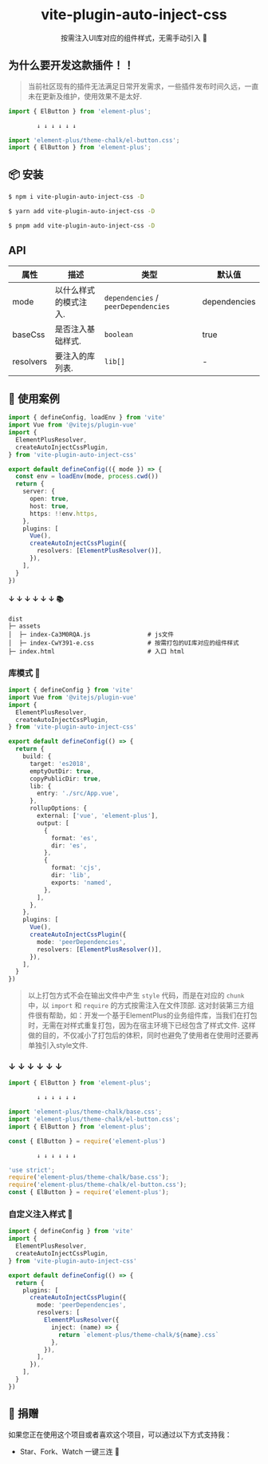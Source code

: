 <h1 align="center">vite-plugin-auto-inject-css</h1>

<p align="center">按需注入UI库对应的组件样式，无需手动引入 💪</p>

## 为什么要开发这款插件！！

> 当前社区现有的插件无法满足日常开发需求，一些插件发布时间久远，一直未在更新及维护，使用效果不是太好.

```ts
import { ElButton } from 'element-plus';

        ↓ ↓ ↓ ↓ ↓ ↓

import 'element-plus/theme-chalk/el-button.css';
import { ElButton } from 'element-plus';
```

## 📦 安装

```bash
$ npm i vite-plugin-auto-inject-css -D
```

```bash
$ yarn add vite-plugin-auto-inject-css -D
```

```bash
$ pnpm add vite-plugin-auto-inject-css -D
```

## API

| 属性      | 描述                  | 类型                                | 默认值       |
| --------- | --------------------- | ----------------------------------- | ------------ |
| mode      | 以什么样式的模式注入. | `dependencies` / `peerDependencies` | dependencies |
| baseCss   | 是否注入基础样式.     | `boolean`                           | true         |
| resolvers | 要注入的库列表.       | `lib[]`                             | -            |

## 🔨 使用案例

```ts
import { defineConfig, loadEnv } from 'vite'
import Vue from '@vitejs/plugin-vue'
import {
  ElementPlusResolver,
  createAutoInjectCssPlugin,
} from 'vite-plugin-auto-inject-css'

export default defineConfig(({ mode }) => {
  const env = loadEnv(mode, process.cwd())
  return {
    server: {
      open: true,
      host: true,
      https: !!env.https,
    },
    plugins: [
      Vue(),
      createAutoInjectCssPlugin({
        resolvers: [ElementPlusResolver()],
      }),
    ],
  }
})
```

#### ↓ ↓ ↓ ↓ ↓ ↓ 📚

```text
dist
├─ assets
│  ├─ index-Ca3M0RQA.js                # js文件
│  ├─ index-CwY391-e.css               # 按需打包的UI库对应的组件样式
├─ index.html                          # 入口 html
```

### 库模式 🚀

```ts
import { defineConfig } from 'vite'
import Vue from '@vitejs/plugin-vue'
import {
  ElementPlusResolver,
  createAutoInjectCssPlugin,
} from 'vite-plugin-auto-inject-css'

export default defineConfig(() => {
  return {
    build: {
      target: 'es2018',
      emptyOutDir: true,
      copyPublicDir: true,
      lib: {
        entry: './src/App.vue',
      },
      rollupOptions: {
        external: ['vue', 'element-plus'],
        output: [
          {
            format: 'es',
            dir: 'es',
          },
          {
            format: 'cjs',
            dir: 'lib',
            exports: 'named',
          },
        ],
      },
    },
    plugins: [
      Vue(),
      createAutoInjectCssPlugin({
        mode: 'peerDependencies',
        resolvers: [ElementPlusResolver()],
      }),
    ],
  }
})
```

> 以上打包方式不会在输出文件中产生 `style` 代码，而是在对应的 `chunk` 中，以 `import` 和 `require` 的方式按需注入在文件顶部.
> 这对封装第三方组件很有帮助，如：开发一个基于ElementPlus的业务组件库，当我们在打包时，无需在对样式重复打包，因为在宿主环境下已经包含了样式文件.
> 这样做的目的，不仅减小了打包后的体积，同时也避免了使用者在使用时还要再单独引入style文件.

### ↓ ↓ ↓ ↓ ↓ ↓

```ts
import { ElButton } from 'element-plus';

        ↓ ↓ ↓ ↓ ↓ ↓

import 'element-plus/theme-chalk/base.css';
import 'element-plus/theme-chalk/el-button.css';
import { ElButton } from 'element-plus';
```

```ts
const { ElButton } = require('element-plus')

        ↓ ↓ ↓ ↓ ↓ ↓

'use strict';
require('element-plus/theme-chalk/base.css');
require('element-plus/theme-chalk/el-button.css');
const { ElButton } = require('element-plus');
```

### 自定义注入样式 🚀

```ts
import { defineConfig } from 'vite'
import {
  ElementPlusResolver,
  createAutoInjectCssPlugin,
} from 'vite-plugin-auto-inject-css'

export default defineConfig(() => {
  return {
    plugins: [
      createAutoInjectCssPlugin({
        mode: 'peerDependencies',
        resolvers: [
          ElementPlusResolver({
            inject: (name) => {
              return `element-plus/theme-chalk/${name}.css`
            },
          }),
        ],
      }),
    ],
  }
})
```

## 🍵 捐赠

如果您正在使用这个项目或者喜欢这个项目，可以通过以下方式支持我：

- Star、Fork、Watch 一键三连 🚀
